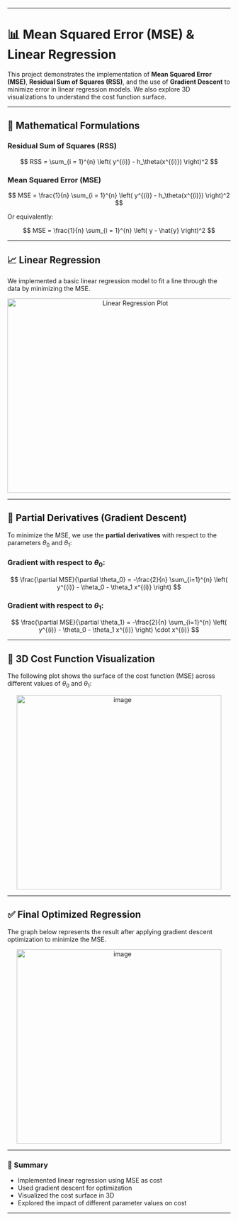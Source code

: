 
---

# 📊 Mean Squared Error (MSE) & Linear Regression

This project demonstrates the implementation of **Mean Squared Error (MSE)**, **Residual Sum of Squares (RSS)**, and the use of **Gradient Descent** to minimize error in linear regression models. We also explore 3D visualizations to understand the cost function surface.

---

## 📐 Mathematical Formulations

### Residual Sum of Squares (RSS)

$$
RSS = \sum_{i = 1}^{n} \left( y^{(i)} - h_\theta(x^{(i)}) \right)^2
$$

### Mean Squared Error (MSE)

$$
MSE = \frac{1}{n} \sum_{i = 1}^{n} \left( y^{(i)} - h_\theta(x^{(i)}) \right)^2
$$

Or equivalently:

$$
MSE = \frac{1}{n} \sum_{i = 1}^{n} \left( y - \hat{y} \right)^2
$$

---

## 📈 Linear Regression

We implemented a basic linear regression model to fit a line through the data by minimizing the MSE.

<p align="center">
  <img width="562" height="438" alt="Linear Regression Plot" src="https://github.com/user-attachments/assets/d1485f27-af4b-4773-8e5b-4e8842144fa0" />
</p>

---

## 🔁 Partial Derivatives (Gradient Descent)

To minimize the MSE, we use the **partial derivatives** with respect to the parameters $\theta_0$ and $\theta_1$:

### Gradient with respect to $\theta_0$:

$$
\frac{\partial MSE}{\partial \theta_0} = -\frac{2}{n} \sum_{i=1}^{n} \left( y^{(i)} - \theta_0 - \theta_1 x^{(i)} \right)
$$

### Gradient with respect to $\theta_1$:

$$
\frac{\partial MSE}{\partial \theta_1} = -\frac{2}{n} \sum_{i=1}^{n} \left( y^{(i)} - \theta_0 - \theta_1 x^{(i)} \right) \cdot x^{(i)}
$$

---

## 🧠 3D Cost Function Visualization

The following plot shows the surface of the cost function (MSE) across different values of $\theta_0$ and $\theta_1$:

<p align="center">
  <img width="462" height="438" alt="image" src="https://github.com/user-attachments/assets/5ca6a461-aee5-4848-b8b2-bfc7e3657ddf" />



---

## ✅ Final Optimized Regression

The graph below represents the result after applying gradient descent optimization to minimize the MSE.

<p align="center">
  <img width="462" height="438" alt="image" src="https://github.com/user-attachments/assets/cf1bd496-bfc2-455d-ae30-9ddef6371831" />



</p>

---

### 🚀 Summary

* Implemented linear regression using MSE as cost
* Used gradient descent for optimization
* Visualized the cost surface in 3D
* Explored the impact of different parameter values on cost

---

